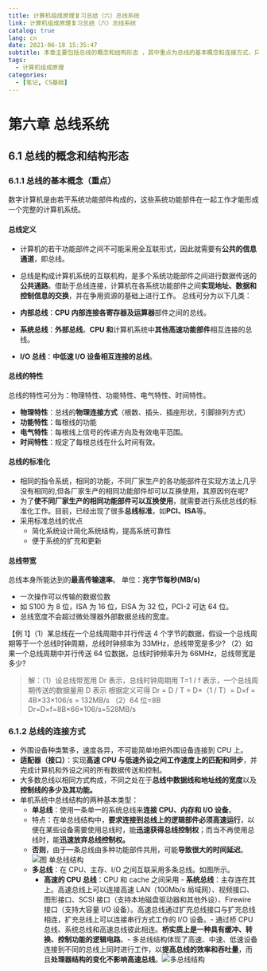 ```yaml
---
title: 计算机组成原理复习总结（六）总线系统
link: 计算机组成原理复习总结（六）总线系统
catalog: true
lang: cn
date: 2021-06-18 15:35:47
subtitle: 本章主要包括总线的概念和结构形态 ，其中重点为总线的基本概念和连接方式，只有重点部分
tags:
  - 计算机组成原理
categories:
  - [笔记, CS基础]
---
```


# 第六章 总线系统

## 6.1 总线的概念和结构形态

### 6.1.1 总线的基本概念（重点）

数字计算机是由若干系统功能部件构成的，这些系统功能部件在一起工作才能形成一个完整的计算机系统。

#### 总线定义

- 计算机的若干功能部件之间不可能采用全互联形式，因此就需要有**公共的信息通道**，即总线。
- 总线是构成计算机系统的互联机构，是多个系统功能部件之间进行数据传送的**公共通路**。借助于总线连接，计算机在各系统功能部件之间**实现地址、数据和控制信息的交换**，并在争用资源的基础上进行工作。
  总线可分为以下几类：

- **内部总线**：**CPU 内部连接各寄存器及运算器**部件之间的总线。
- **系统总线**：**外部总线**。**CPU 和**计算机系统中**其他高速功能部件**相互连接的总线。
- **I/O 总线**：**中低速 I/O 设备相互连接的总线**。

#### 总线的特性

总线的特性可分为：物理特性、功能特性、电气特性、时间特性。

- **物理特性**：总线的**物理连接方式**（根数、插头、插座形状，引脚排列方式）
- **功能特性**：每根线的功能
- **电气特性**：每根线上信号的传递方向及有效电平范围。
- **时间特性**：规定了每根总线在什么时间有效。

#### 总线的标准化

- 相同的指令系统，相同的功能，不同厂家生产的各功能部件在实现方法上几乎没有相同的,但各厂家生产的相同功能部件却可以互换使用，其原因何在呢?
- 为了**使不同厂家生产的相同功能部件可以互换使用**，就需要进行系统总线的标准化工作。目前，已经出现了很多**总线标准**，如**PCI、ISA**等。
- 采用标准总线的优点
  - 简化系统设计简化系统结构，提高系统可靠性
  - 便于系统的扩充和更新

#### 总线带宽

总线本身所能达到的**最高传输速率**。
单位：**兆字节每秒(MB/s)**

- 一次操作可以传输的数据位数
- 如 S100 为 8 位，ISA 为 16 位，EISA 为 32 位，PCI-2 可达 64 位。
- 总线宽度不会超过微处理器外部数据总线的宽度。

【例 1】（1）某总线在一个总线周期中并行传送 4 个字节的数据，假设一个总线周期等于一个总线时钟周期，总线时钟频率为 33MHz，总线带宽是多少?
（2）如果一个总线周期中并行传送 64 位数据，总线时钟频率升为 66MHz，总线带宽是多少?

> 解：（1）设总线带宽用 Dr 表示，总线时钟周期用 T=1 / f 表示，一个总线周期传送的数据量用 D 表示
> 根据定义可得 Dr = D / T = D×（1 / T）= D×f = 4B×33×106/s = 132MB/s
> （2）64 位=8B
> Dr=D×f=8B×66×106/s=528MB/s

### 6.1.2 总线的连接方式

- 外围设备种类繁多，速度各异，不可能简单地把外围设备连接到 CPU 上。
- **适配器（接口）**：实现**高速 CPU 与低速外设之间工作速度上的匹配和同步**，并完成计算机和外设之间的所有数据传送和控制。
- 大多数总线以相同方式构成，不同之处在于**总线中数据线和地址线的宽度**以及**控制线的多少及其功能。**
- 单机系统中总线结构的两种基本类型：
  - **单总线**：使用一条单一的系统总线来**连接 CPU、内存和 I/O 设备**。
  - 特点：在单总线结构中，**要求连接到总线上的逻辑部件必须高速运行**，以便在某些设备需要使用总线时，能**迅速获得总线控制权**；而当不再使用总线时，能**迅速放弃总线控制权。**
  - **否则**，由于一条总线由多种功能部件共用，可能**导致很大的时间延迟**。![图 单总线结构](https://img-blog.csdnimg.cn/20210618152706766.png?x-oss-process=image/watermark,type_ZmFuZ3poZW5naGVpdGk,shadow_10,text_aHR0cHM6Ly9ibG9nLmNzZG4ubmV0L3FxXzQ1ODkwNTMz,size_16,color_FFFFFF,t_70)
  - **多总线**：在 CPU、主存、I/O 之间互联采用多条总线。如图所示。
    - **高速的 CPU 总线**：CPU 和 cache 之间采用 - **系统总线**：主存连在其上。高速总线上可以连接高速 LAN（100Mb/s 局域网）、视频接口、图形接口、SCSI 接口（支持本地磁盘驱动器和其他外设）、Firewire 接口（支持大容量 I/O 设备）。高速总线通过扩充总线接口与扩充总线相连，扩充总线上可以连接串行方式工作的 I/O 设备。- 通过桥 CPU 总线、系统总线和高速总线彼此相连。**桥实质上是一种具有缓冲、转换、控制功能的逻辑电路**。- 多总线结构体现了高速、中速、低速设备连接到不同的总线上同时进行工作，以**提高总线的效率和吞吐量**，而且**处理器结构的变化不影响高速总线**。![多总线结构](https://img-blog.csdnimg.cn/2021061815291043.png?x-oss-process=image/watermark,type_ZmFuZ3poZW5naGVpdGk,shadow_10,text_aHR0cHM6Ly9ibG9nLmNzZG4ubmV0L3FxXzQ1ODkwNTMz,size_16,color_FFFFFF,t_70)
